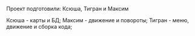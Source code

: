 Проект подготовили: 
Ксюша, Тигран и Максим

Ксюша - карты и БД;
Максим - движение и повороты;
Тигран - меню, движение и сборка кода;
